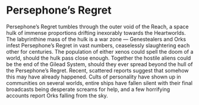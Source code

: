 # Persephone’s Regret

Persephone’s Regret tumbles through the outer void of the Reach, a space hulk of immense proportions drifting inexorably towards the Heartworlds. The labyrinthine mass of the hulk is a war zone — Genestealers and Orks infest Persephone’s Regret in vast numbers, ceaselessly slaughtering each other for centuries. The population of either xenos could spell the doom of a world, should the hulk pass close enough. Together the hostile aliens could be the end of the Gilead System, should they ever spread beyond the hull of the Persephone’s Regret. Recent, scattered reports suggest that somehow this may have already happened. Cults of personality have shown up in communities on several worlds, entire ships have fallen silent with their final broadcasts being desperate screams for help, and a few horrifying accounts report Orks falling from the sky.